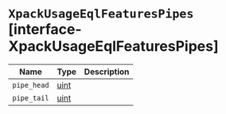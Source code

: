# `XpackUsageEqlFeaturesPipes` [interface-XpackUsageEqlFeaturesPipes]

| Name | Type | Description |
| - | - | - |
| `pipe_head` | [uint](./uint.md) | &nbsp; |
| `pipe_tail` | [uint](./uint.md) | &nbsp; |
